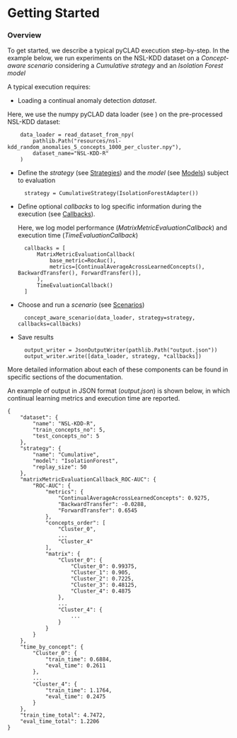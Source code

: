 # Getting Started

### Overview 

To get started, we describe a typical pyCLAD execution step-by-step. 
In the example below, we run experiments on the NSL-KDD dataset on a *Concept-aware scenario* considering a *Cumulative strategy* and an *Isolation Forest model*

A typical execution requires:

- Loading a continual anomaly detection *dataset*. 

Here, we use the numpy pyCLAD data loader (see ) on the pre-processed NSL-KDD dataset:
 
        data_loader = read_dataset_from_npy(
            pathlib.Path("resources/nsl-kdd_random_anomalies_5_concepts_1000_per_cluster.npy"), 
            dataset_name="NSL-KDD-R"
        )

- Define the *strategy* (see [Strategies](strategies.md)) and the *model* (see [Models](models.md)) subject to evaluation 

        strategy = CumulativeStrategy(IsolationForestAdapter())
 
- Define optional *callbacks* to log specific information during the execution (see [Callbacks](callbacks.md)).

  Here, we log model performance (*MatrixMetricEvaluationCallback*) and execution time (*TimeEvaluationCallback*)

        callbacks = [
            MatrixMetricEvaluationCallback(
                base_metric=RocAuc(),
                metrics=[ContinualAverageAcrossLearnedConcepts(), BackwardTransfer(), ForwardTransfer()],
            ),
            TimeEvaluationCallback()
        ]

- Choose and run a *scenario* (see [Scenarios](scenarios.md))

        concept_aware_scenario(data_loader, strategy=strategy, callbacks=callbacks)

- Save results

        output_writer = JsonOutputWriter(pathlib.Path("output.json"))
        output_writer.write([data_loader, strategy, *callbacks])

More detailed information about each of these components can be found in specific sections of the documentation.

An example of output in JSON format (*output.json*) is shown below, in which continual learning metrics and execution time are reported.
    
    {
        "dataset": {
            "name": "NSL-KDD-R",
            "train_concepts_no": 5,
            "test_concepts_no": 5
        },
        "strategy": {
            "name": "Cumulative",
            "model": "IsolationForest",
            "replay_size": 50
        },
        "matrixMetricEvaluationCallback_ROC-AUC": {
            "ROC-AUC": {
                "metrics": {
                    "ContinualAverageAcrossLearnedConcepts": 0.9275,
                    "BackwardTransfer": -0.0288,
                    "ForwardTransfer": 0.6545
                },
                "concepts_order": [
                    "Cluster_0",
                    ...
                    "Cluster_4"
                ],
                "matrix": {
                    "Cluster_0": {
                        "Cluster_0": 0.99375,
                        "Cluster_1": 0.905,
                        "Cluster_2": 0.7225,
                        "Cluster_3": 0.48125,
                        "Cluster_4": 0.4875
                    },
                    ...
                    "Cluster_4": {
                        ...
                    }
                }
            }
        },
        "time_by_concept": {
            "Cluster_0": {
                "train_time": 0.6884,
                "eval_time": 0.2611
            },
            ...
            "Cluster_4": {
                "train_time": 1.1764,
                "eval_time": 0.2475
            }
        },
        "train_time_total": 4.7472,
        "eval_time_total": 1.2206
    }

